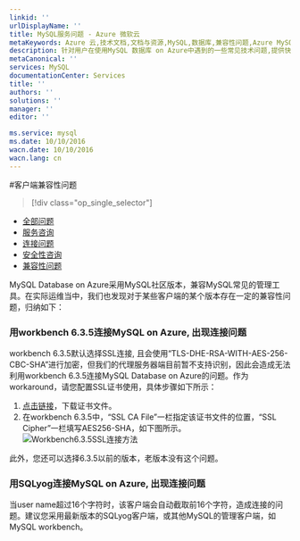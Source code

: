 ```yaml
---
linkid: ''
urlDisplayName: ''
title: MySQL服务问题 - Azure 微软云
metaKeywords: Azure 云,技术文档,文档与资源,MySQL,数据库,兼容性问题,Azure MySQL, MySQL PaaS,Azure MySQL PaaS, Azure MySQL Service, Azure RDS,FAQ
description: 针对用户在使用MySQL 数据库 on Azure中遇到的一些常见技术问题,提供快速解答。如果您仍存有疑问,欢迎联系技术支持。
metaCanonical: ''
services: MySQL
documentationCenter: Services
title: ''
authors: ''
solutions: ''
manager: ''
editor: ''

ms.service: mysql
ms.date: 10/10/2016
wacn.date: 10/10/2016
wacn.lang: cn
---
```


#客户端兼容性问题
> [!div class="op_single_selector"]
- [全部问题](./mysql-database-tech-faq.md)
- [服务咨询](./mysql-database-serviceinquiry.md)
- [连接问题](./mysql-database-connectioninquiry.md)
- [安全性咨询](./mysql-database-securityinquiry.md)
- [兼容性问题](./mysql-database-compatibilityinquiry.md)

MySQL Database on Azure采用MySQL社区版本，兼容MySQL常见的管理工具。在实际运维当中，我们也发现对于某些客户端的某个版本存在一定的兼容性问题，归纳如下：

### **用workbench 6.3.5连接MySQL on Azure, 出现连接问题**

workbench 6.3.5默认选择SSL连接, 且会使用“TLS-DHE-RSA-WITH-AES-256-CBC-SHA”进行加密，但我们的代理服务器端目前暂不支持识别，因此会造成无法利用workbench 6.3.5连接MySQL Database on Azure的问题。作为workaround，请您配置SSL证书使用，具体步骤如下所示：

1. [点击链接](https://www.wosign.com/root/WS_CA1_NEW.crt)，下载证书文件。
2. 在workbench 6.3.5中，“SSL CA File”一栏指定该证书文件的位置，“SSL Cipher”一栏填写AES256-SHA，如下图所示。
![Workbench6.3.5SSL连接方法][1]

此外，您还可以选择6.3.5以前的版本，老版本没有这个问题。

### **用SQLyog连接MySQL on Azure, 出现连接问题**
当user name超过16个字符时，该客户端会自动截取前16个字符，造成连接的问题。建议您采用最新版本的SQLyog客户端，或其他MySQL的管理客户端，如MySQL workbench。

<!--Image references-->

[1]: ./media/mysql-database-compatibilityinquiry/SSL.png